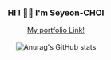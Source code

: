 <div align="center">
  
### HI ! 👋🏻 I'm Seyeon-CHOI<br />
[My portfolio Link!](https://mellow-aquarius-d58.notion.site/63054c00012e41ac9894c444eddd5c4b) <br /><br />
![Anurag's GitHub stats](https://github-readme-stats.vercel.app/api?username=barabobBOB&show_icons=true&theme=calm)
<!-- ![Top Langs](https://github-readme-stats.vercel.app/api/top-langs/?username=barabobBOB&layout=compact&theme=calm) -->


</div>
